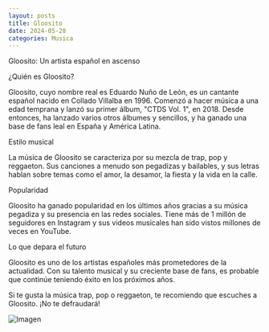 ```yaml
---
layout: posts
title: Gloosito
date: 2024-05-28
categories: Musica
---
```


Gloosito: Un artista español en ascenso

¿Quién es Gloosito?

Gloosito, cuyo nombre real es Eduardo Nuño de León, es un cantante español nacido en Collado Villalba en 1996. Comenzó a hacer música a una edad temprana y lanzó su primer álbum, "CTDS Vol. 1", en 2018. Desde entonces, ha lanzado varios otros álbumes y sencillos, y ha ganado una base de fans leal en España y América Latina.

Estilo musical

La música de Gloosito se caracteriza por su mezcla de trap, pop y reggaeton. Sus canciones a menudo son pegadizas y bailables, y sus letras hablan sobre temas como el amor, la desamor, la fiesta y la vida en la calle.

Popularidad

Gloosito ha ganado popularidad en los últimos años gracias a su música pegadiza y su presencia en las redes sociales. Tiene más de 1 millón de seguidores en Instagram y sus videos musicales han sido vistos millones de veces en YouTube.

Lo que depara el futuro

Gloosito es uno de los artistas españoles más prometedores de la actualidad. Con su talento musical y su creciente base de fans, es probable que continúe teniendo éxito en los próximos años.

Si te gusta la música trap, pop o reggaeton, te recomiendo que escuches a Gloosito. ¡No te defraudará!

![Imagen](https://encrypted-tbn0.gstatic.com/images?q=tbn:ANd9GcSYQN_yZxcIjU4-_orte_EIC0x41gP-68Jwlri9YfZapA&s)

